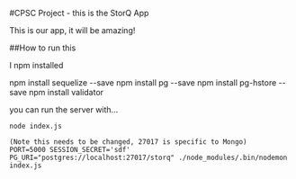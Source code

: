 #CPSC Project - this is the StorQ App

This is our app, it will be amazing!

##How to run this

I npm installed

npm install sequelize --save
npm install pg --save
npm install pg-hstore --save
npm install validator

you can run the server with...

    node index.js

    (Note this needs to be changed, 27017 is specific to Mongo)
    PORT=5000 SESSION_SECRET='sdf' PG_URI="postgres://localhost:27017/storq" ./node_modules/.bin/nodemon index.js
